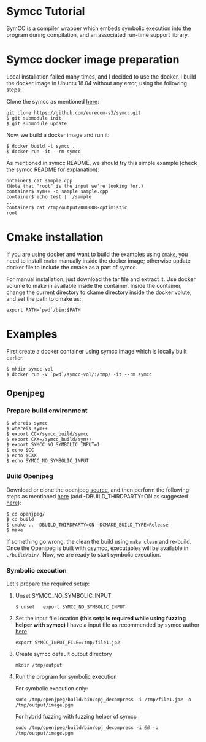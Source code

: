 **Symcc Tutorial**
===
SymCC is a compiler wrapper which embeds symbolic execution into the program during compilation, and an associated run-time support library.


# Symcc docker image preparation
Local installation failed many times, and I decided to use the docker. I build the docker image in Ubuntu 18.04 without any error, using the following steps:

Clone the symcc as mentioned [here](https://github.com/eurecom-s3/symcc):
```
git clone https://github.com/eurecom-s3/symcc.git
$ git submodule init
$ git submodule update
```

Now, we build a docker image and run it:
```
$ docker build -t symcc .
$ docker run -it --rm symcc
```
As mentioned in symcc README, we should try this simple example (check the symcc README for explanation):
```
ontainer$ cat sample.cpp
(Note that "root" is the input we're looking for.)
container$ sym++ -o sample sample.cpp
container$ echo test | ./sample
...
container$ cat /tmp/output/000008-optimistic
root
```

# Cmake installation
If you are using docker and want to build the examples using `cmake`, you need to install `cmake` manually inside the docker image; otherwise update docker file to include the cmake as a part of symcc.

For manual installation, just download the tar file and extract it. Use docker volume to make in available inside the container. Inside the container, change the current directory to ckame directory inside the docker volute, and set the path to cmake as:
```
export PATH=`pwd`/bin:$PATH
```

# Examples

First create a docker container using symcc image which is locally built earlier.
```
$ mkdir symcc-vol 
$ docker run -v `pwd`/symcc-vol/:/tmp/ -it --rm symcc
```

## Openjpeg

### Prepare build environment
```
$ whereis symcc
$ whereis sym++
$ export CC=/symcc_build/symcc
$ export CXX=/symcc_build/sym++ 
$ export SYMCC_NO_SYMBOLIC_INPUT=1
$ echo $CC
$ echo $CXX
$ echo SYMCC_NO_SYMBOLIC_INPUT
```

### Build Openjpeg
Download or clone the openjpeg [source](https://github.com/uclouvain/openjpeg), and then perform the following steps as mentioned [here](https://github.com/uclouvain/openjpeg/blob/master/INSTALL.md) (add -DBUILD_THIRDPARTY=ON as suggested [here](http://www.s3.eurecom.fr/tools/symbolic_execution/symcc.html)):
```
$ cd openjpeg/
$ cd build
$ cmake .. -DBUILD_THIRDPARTY=ON -DCMAKE_BUILD_TYPE=Release
$ make
```
If something go wrong, the clean the build using `make clean` and re-build. Once the Openjpeg is built with qsymcc, executables will be available in `./build/bin/`. Now, we are ready to start symbolic execution.


### Symbolic execution

Let's prepare the required setup:
1. Unset  SYMCC_NO_SYMBOLIC_INPUT
    ```
    $ unset   export SYMCC_NO_SYMBOLIC_INPUT
    ```
1. Set the input file location **(this setp is required while using fuzzing helper with symcc)**
I have a input file as recommended by symcc author [here](http://www.s3.eurecom.fr/tools/symbolic_execution/symcc.html).
    ```
    export SYMCC_INPUT_FILE=/tmp/file1.jp2
    ```
1. Create symcc default output directory
    ```
    mkdir /tmp/output
    ```
1. Run the program for symbolic execution

    For symbolic execution only:
    ```
    sudo /tmp/openjpeg/build/bin/opj_decompress -i /tmp/file1.jp2 -o /tmp/output/image.pgm
    ```
    For hybrid fuzzing with fuzzing helper of symcc :
    ```
    sudo /tmp/openjpeg/build/bin/opj_decompress -i @@ -o /tmp/output/image.pgm
    ```

